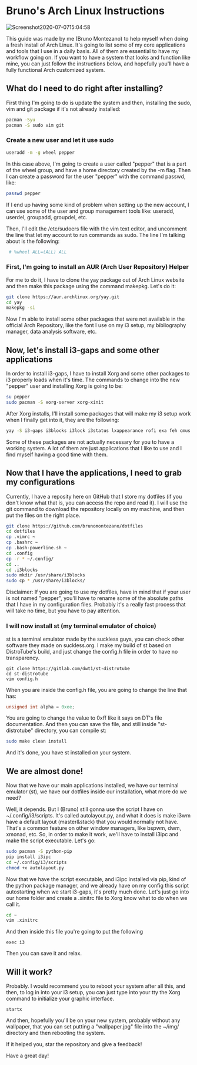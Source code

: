 # Bruno's Arch Linux Instructions


![Screenshot2020-07-0715:04:58](https://user-images.githubusercontent.com/65104127/86823544-5515aa80-c063-11ea-9b8a-c6c868611ed7.png)

This guide was made by me (Bruno Montezano) to help myself when doing a fresh install of Arch Linux. It's going to list some of my core applications and tools that I use in a daily basis. All of them are essential to have my workflow going on. If you want to have a system that looks and function like mine, you can just follow the instructions below, and hopefully you'll have a fully functional Arch customized system.

## What do I need to do right after installing?

First thing I'm going to do is update the system and then, installing the sudo, vim and git package if it's not already installed:

```sh
pacman -Syu
pacman -S sudo vim git
```

### Create a new user and let it use sudo

```sh
useradd -m -g wheel pepper
```

In this case above, I'm going to create a user called "pepper" that is a part of the wheel group, and have a home directory created by the -m flag. Then I can create a password for the user "pepper" with the command passwd, like:

```sh
passwd pepper
```

If I end up having some kind of problem when setting up the new account, I can use some of the user and group management tools like: useradd, userdel, groupadd, groupdel, etc.

Then, I'll edit the /etc/sudoers file with the vim text editor, and uncomment the line that let my account to run commands as sudo. The line I'm talking about is the following:

```sh
 # %wheel ALL=(ALL) ALL
```

### First, I'm going to install an AUR (Arch User Repository) Helper 

For me to do it, I have to clone the yay package out of Arch Linux website and then make this package using the command makepkg. Let's do it:

```sh
git clone https://aur.archlinux.org/yay.git
cd yay
makepkg -si
```

Now I'm able to install some other packages that were not available in the official Arch Repository, like the font I use on my i3 setup, my bibliography manager, data analysis software, etc. 

## Now, let's install i3-gaps and some other applications

In order to install i3-gaps, I have to install Xorg and some other packages to i3 properly loads when it's time. The commands to change into the new "pepper" user and installing Xorg is going to be:

```sh
su pepper
sudo pacman -S xorg-server xorg-xinit
```

After Xorg installs, I'll install some packages that will make my i3 setup work when I finally get into it, they are the following:

```sh
yay -S i3-gaps i3blocks i3lock i3status lxappearance rofi exa feh cmus pavucontrol alsa-utils arandr elinks newsboat qutebrowser picom pulseaudio pulseaudio-alsa scrot redshift mpv sxiv youtube-dl zip unzip unrar zathura zathura-pdf-mupdf vifm udisks2 usbutils transmission-gtk ttf-liberation ttf-hack ttf-dejavu neovim man-db man-pages htop galculator exfat-utils dmenu dialog imagemagick nmap wget nerd-fonts-mononoki ttf-font-awesome ttf-joypixels ttf-ms-fonts ttf-bitstream-vera deadbeef arch-wiki-docs arch-wiki-lite shell-color-scripts nano
```

Some of these packages are not actually necessary for you to have a working system. A lot of them are just applications that I like to use and I find myself having a good time with them.

## Now that I have the applications, I need to grab my configurations

Currently, I have a reposity here on GitHub that I store my dotfiles (if you don't know what that is, you can access the repo and read it). I will use the git command to download the repository locally on my machine, and then put the files on the right place.

```sh
git clone https://github.com/brunomontezano/dotfiles
cd dotfiles
cp .vimrc ~
cp .bashrc ~
cp .bash-powerline.sh ~
cd .config
cp -r * ~/.config/
cd ..
cd .i3blocks
sudo mkdir /usr/share/i3blocks
sudo cp * /usr/share/i3blocks/
```

Disclaimer: If you are going to use my dotfiles, have in mind that if your user is not named "pepper", you'll have to rename some of the absolute paths that I have in my configuration files. Probably it's a really fast process that will take no time, but you have to pay attention.

### I will now install st (my terminal emulator of choice)

st is a terminal emulator made by the suckless guys, you can check other software they made on suckless.org. I make my build of st based on DistroTube's build, and just change the config.h file in order to have no transparency.

```
git clone https://gitlab.com/dwt1/st-distrotube
cd st-distrotube
vim config.h
```
 When you are inside the config.h file, you are going to change the line that has:
 
 ```c
 unsigned int alpha = 0xee;
 ```
 
 You are going to change the value to 0xff like it says on DT's file documentation. And then you can save the file, and still inside "st-distrotube" directory, you can compile st:
 
```sh
sudo make clean install
```

And it's done, you have st installed on your system.

## We are almost done!

Now that we have our main applications installed, we have our terminal emulator (st), we have our dotfiles inside our installation, what more do we need?

Well, it depends. But I (Bruno) still gonna use the script I have on ~/.config/i3/scripts. It's called autolayout.py, and what it does is make i3wm have a default layout (master&stack) that you would normally not have. That's a common feature on other window managers, like bspwm, dwm, xmonad, etc. So, in order to make it work, we'll have to install i3ipc and make the script executable. Let's go:

```sh
sudo pacman -S python-pip
pip install i3ipc
cd ~/.config/i3/scripts
chmod +x autolayout.py
```

Now that we have the script executable, and i3ipc installed via pip, kind of the python package manager, and we already have on my config this script autostarting when we start i3-gaps, it's pretty much done. Let's just go into our home folder and create a .xinitrc file to Xorg know what to do when we call it.

```sh
cd ~
vim .xinitrc
```

And then inside this file you're going to put the following

```
exec i3
```

Then you can save it and relax.

## Will it work?

Probably. I would recommend you to reboot your system after all this, and then, to log in into your i3 setup, you can just type into your tty the Xorg command to initialize your graphic interface.

```
startx
```

And then, hopefully you'll be on your new system, probably without any wallpaper, that you can set putting a "wallpaper.jpg" file into the ~/img/ directory and then rebooting the system.

If it helped you, star the repository and give a feedback!

Have a great day!
